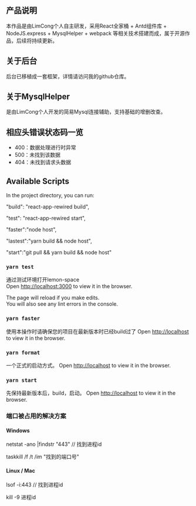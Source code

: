 ## 产品说明
本作品是由LimCong个人自主研发，采用React全家桶 + Antd组件库 + NodeJS.express + MysqlHelper + webpack 等相关技术搭建而成，属于开源作品，后续将持续更新。

## 关于后台
后台已移植成一套框架，详情请访问我的github仓库。

## 关于MysqlHelper
是由LimCong个人开发的简易Mysql连接辅助，支持基础的增删改查。

## 相应头错误状态码一览
* 400：数据处理进行时异常
* 500：未找到该数据
* 404：未找到请求头数据

## Available Scripts

In the project directory, you can run:

"build": "react-app-rewired build",

"test": "react-app-rewired start",

"faster":"node host",

"lastest":"yarn build && node host",

"start":"git pull && yarn build && node host"

### `yarn test`

通过测试环境打开lemon-space<br />
Open [http://localhost:3000](http://localhost:3000) to view it in the browser.

The page will reload if you make edits.<br />
You will also see any lint errors in the console.

### `yarn faster`

使用本操作时请确保您的项目在最新版本时已经build过了
Open [http://localhost](http://localhost) to view it in the browser.

### `yarn format`

一个正式的启动方式。
Open [http://localhost](http://localhost) to view it in the browser.

### `yarn start`

先保持最新版本后，build，启动。
Open [http://localhost](http://localhost) to view it in the browser.

### 端口被占用的解决方案

#### Windows

netstat -ano |findstr "443"  // 找到进程id

taskkill /f /t /im "找到的端口号"

#### Linux / Mac

lsof -i:443 // 找到进程id

kill -9 进程id

